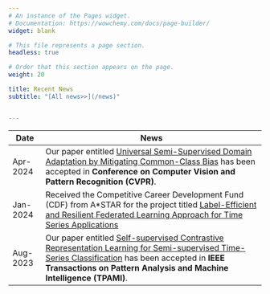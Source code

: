 ```yaml
---
# An instance of the Pages widget.
# Documentation: https://wowchemy.com/docs/page-builder/
widget: blank

# This file represents a page section.
headless: true

# Order that this section appears on the page.
weight: 20

title: Recent News
subtitle: "[All news>>](/news)"


---
```


| Date      | News                                                                                                    |
|-----------|--------------------------------------------------------------------------------------------------------|
| Apr-2024  | Our paper entitled [Universal Semi-Supervised Domain Adaptation by Mitigating Common-Class Bias](https://arxiv.org/abs/2403.11234) has been accepted in **Conference on Computer Vision and Pattern Recognition (CVPR)**. |
| Jan-2024  | Received the Competitive Career Development Fund (CDF) from A*STAR for the project titled [Label-Efficient and Resilient Federated Learning Approach for Time Series Applications](https://www.a-star.edu.sg/cfar/news/news/grant-awards/recipients-for-a-star-career-development-fund-(cdf)-2023#:~:text=The%20A*STAR%20Career%20Development,management%20experience%20and%20seed%20funding.) |
| Aug-2023  | Our paper entitled [Self-supervised Contrastive Representation Learning for Semi-supervised Time-Series Classification](https://arxiv.org/abs/2208.06616) has been accepted in **IEEE Transactions on Pattern Analysis and Machine Intelligence (TPAMI)**. |

